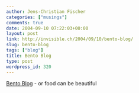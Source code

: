 ```yaml
---
author: Jens-Christian Fischer
categories: ["musings"]
comments: true
date: 2004-09-10 07:22:03+00:00
layout: post
link: http://invisible.ch/2004/09/10/bento-blog/
slug: bento-blog
tags: ["blog"]
title: Bento Blog
type: post
wordpress_id: 320
---
```


[Bento Blog](http://mito.typepad.com/photos/bento/index.html) - or food can be beautiful
